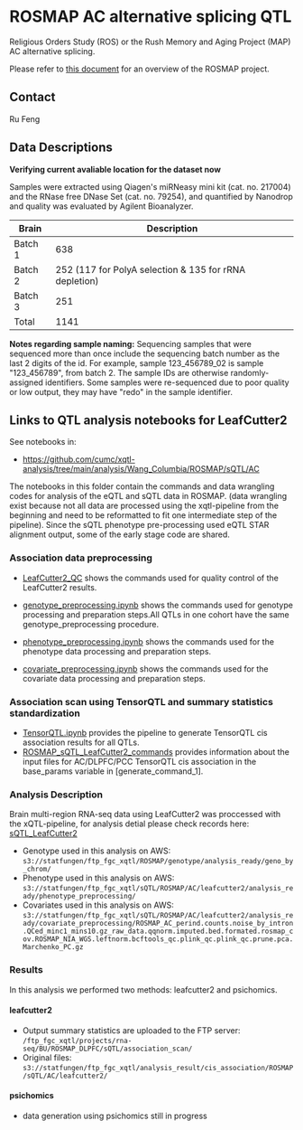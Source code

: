 # ROSMAP AC alternative splicing QTL

Religious Orders Study (ROS) or the Rush Memory and Aging Project (MAP) AC alternative splicing. 

Please refer to [this document](../study_info/ROSMAP.md) for an overview of the ROSMAP project.

## Contact

Ru Feng

## Data Descriptions

**Verifying current avaliable location for the dataset now**

Samples were extracted using Qiagen's miRNeasy mini kit (cat. no. 217004) and the RNase free DNase Set (cat. no. 79254), and quantified by Nanodrop and quality was evaluated by Agilent Bioanalyzer.

| Brain      | Description |
| -----------| ----------- |
| Batch 1    | 638         |
| Batch 2    | 252 (117 for PolyA selection & 135 for rRNA depletion)        |
| Batch 3    | 251         |
| Total      | 1141        |

**Notes regarding sample naming:** Sequencing samples that were sequenced more than once include the sequencing batch number as the last 2 digits of the id. For example, sample 123_456789_02 is sample "123_456789", from batch 2. The sample IDs are otherwise randomly-assigned identifiers. Some samples were re-sequenced due to poor quality or low output, they may have "redo" in the sample identifier.


## Links to QTL analysis notebooks for LeafCutter2

See notebooks in: 

- https://github.com/cumc/xqtl-analysis/tree/main/analysis/Wang_Columbia/ROSMAP/sQTL/AC

The notebooks in this folder contain the commands and data wrangling codes for analysis of the eQTL and sQTL data in ROSMAP. (data wrangling exist because not all data are processed using the xqtl-pipeline from the beginning and need to be reformatted to fit one intermediate step of the pipeline). Since the sQTL phenotype pre-processing used eQTL STAR alignment output, some of the early stage code are shared.

### Association data preprocessing

- [LeafCutter2_QC](https://github.com/cumc/xqtl-analysis/tree/main/analysis/Wang_Columbia/ROSMAP/sQTL/AC/1.2_ac_leafcutter2_results_QC.ipynb) shows the commands used for quality control of the LeafCutter2 results.

- [genotype_preprocessing.ipynb](https://github.com/cumc/xqtl-analysis/tree/main/analysis/Wang_Columbia/ROSMAP/haQTL/genotype_preprocessing.ipynb) shows the commands used for genotype processing and preparation steps.All QTLs in one cohort have the same genotype_preprocessing procedure.

- [phenotype_preprocessing.ipynb](https://github.com/cumc/xqtl-analysis/tree/main/analysis/Wang_Columbia/ROSMAP/sQTL/AC/1_ac_phenotype_preprocessing.ipynb) shows the commands used for the phenotype data processing and preparation steps.

- [covariate_preprocessing.ipynb](https://github.com/cumc/xqtl-analysis/tree/main/analysis/Wang_Columbia/ROSMAP/sQTL/AC/3_ac_covariate_preprocessing.ipynb) shows the commands used for the covariate data processing and preparation steps.

  
### Association scan using TensorQTL and summary statistics standardization

- [TensorQTL.ipynb](https://github.com/cumc/xqtl-protocol/blob/main/code/association_scan/TensorQTL/TensorQTL.ipynb) provides the pipeline to generate TensorQTL cis association results for all QTLs. 
- [ROSMAP_sQTL_LeafCutter2_commands](https://github.com/cumc/xqtl-analysis/blob/main/analysis/Wang_Columbia/cis_association/ROSMAP_sQTL_LeafCutter2/command_generator.ipynb) provides information about the input files for AC/DLPFC/PCC TensorQTL cis association in the base_params variable in [generate_command_1].

### Analysis Description

Brain multi-region RNA-seq data using LeafCutter2 was proccessed with the xQTL-pipeline, for analysis detial please check records here: [sQTL_LeafCutter2](https://github.com/gaow/leafcutter2-paper/tree/main/analysis/ROSMAP)

- Genotype used in this analysis on AWS: `s3://statfungen/ftp_fgc_xqtl/ROSMAP/genotype/analysis_ready/geno_by_chrom/`
- Phenotype used in this analysis on AWS: `s3://statfungen/ftp_fgc_xqtl/sQTL/ROSMAP/AC/leafcutter2/analysis_ready/phenotype_preprocessing/`
- Covariates used in this analysis on AWS: `s3://statfungen/ftp_fgc_xqtl/sQTL/ROSMAP/AC/leafcutter2/analysis_ready/covariate_preprocessing/ROSMAP_AC_perind.counts.noise_by_intron.QCed_minc1_mins10.gz_raw_data.qqnorm.imputed.bed.formated.rosmap_cov.ROSMAP_NIA_WGS.leftnorm.bcftools_qc.plink_qc.plink_qc.prune.pca.Marchenko_PC.gz`

### Results

In this analysis we performed two methods: leafcutter2 and psichomics.

#### leafcutter2

- Output summary statistics are uploaded to the FTP server: `/ftp_fgc_xqtl/projects/rna-seq/BU/ROSMAP_DLPFC/sQTL/association_scan/`
- Original files: `s3://statfungen/ftp_fgc_xqtl/analysis_result/cis_association/ROSMAP/sQTL/AC/leafcutter2/`

#### psichomics

- data generation using psichomics still in progress



